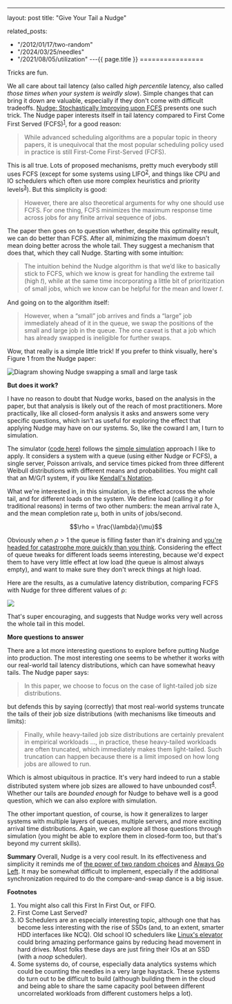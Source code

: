 ---
layout: post
title: "Give Your Tail a Nudge"



related_posts:
  - "/2012/01/17/two-random"
  - "/2024/03/25/needles"
  - "/2021/08/05/utilization"
---{{ page.title }}
================

<p class="meta">Tricks are fun.</p>


<script>
  MathJax = {
    tex: {inlineMath: [['$', '$'], ['\\(', '\\)']]}
  };
</script>
<script id="MathJax-script" async src="https://cdn.jsdelivr.net/npm/mathjax@3/es5/tex-mml-chtml.js"></script>


We all care about tail latency (also called *high percentile* latency, also called *those times when your system is weirdly slow*). Simple changes that can bring it down are valuable, especially if they don't come with difficult tradeoffs. [Nudge: Stochastically Improving upon FCFS](https://arxiv.org/pdf/2106.01492.pdf) presents one such trick. The Nudge paper interests itself in tail latency compared to First Come First Served (FCFS)<sup>[1](#foot1)</sup>, for a good reason:

> While advanced scheduling algorithms are a popular topic in theory papers, it is unequivocal that the most popular scheduling policy used in practice is still First-Come First-Served (FCFS).

This is all true. Lots of proposed mechanisms, pretty much everybody still uses FCFS (except for some systems using LIFO<sup>[2](#foot2)</sup>, and things like CPU and IO schedulers which often use more complex heuristics and priority levels<sup>[3](#foot3)</sup>). But this simplicity is good:

> However, there are also theoretical arguments for why one should use FCFS. For one thing, FCFS minimizes the maximum response time across jobs for any finite arrival sequence of jobs.

The paper then goes on to question whether, despite this optimality result, we can do better than FCFS. After all, minimizing the maximum doesn't mean doing better across the whole tail. They suggest a mechanism that does that, which they call Nudge. Starting with some intuition:

> The intuition behind the Nudge algorithm is that we’d like to basically stick to FCFS, which we know is great for handling the extreme tail (high 𝑡), while at the same time incorporating a little bit of prioritization of small jobs, which we know can be helpful for the mean and lower 𝑡.

And going on to the algorithm itself:

> However, when a “small” job arrives and finds a “large” job immediately ahead of it in the queue, we swap the positions of the small and large job in the queue. The one caveat is that a job which has already swapped is ineligible for further swaps.

Wow, that really is a simple little trick! If you prefer to think visually, here's Figure 1 from the Nudge paper:

![Diagram showing Nudge swapping a small and large task](/blog/images/nudge_figure_1.png)

**But does it work?**

I have no reason to doubt that Nudge works, based on the analysis in the paper, but that analysis is likely out of the reach of most practitioners. More practically, like all closed-form analysis it asks and answers some very specific questions, which isn't as useful for exploring the effect that applying Nudge may have on our systems. So, like the coward I am, I turn to simulation.

The simulator ([code here](https://github.com/mbrooker/simulator_example/blob/main/nudge/nudge.py)) follows the [simple simulation](https://brooker.co.za/blog/2022/04/11/simulation.html) approach I like to apply. It considers a system with a queue (using either Nudge or FCFS), a single server, Poisson arrivals, and service times picked from three different Weibull distributions with different means and probabilities. You might call that an M/G/1 system, if you like [Kendall's Notation](https://en.wikipedia.org/wiki/Kendall%27s_notation).

What we're interested in, in this simulation, is the effect across the whole tail, and for different loads on the system. We define load (calling it ⍴ for traditional reasons) in terms of two other numbers: the mean arrival rate λ, and the mean completion rate μ, both in units of jobs/second.

$$\rho = \frac{\lambda}{\mu}$$

Obviously when $\rho > 1$ the queue is filling faster than it's draining and [you're headed for catastrophe more quickly than you think](https://brooker.co.za/blog/2021/08/05/utilization.html). Considering the effect of queue tweaks for different loads seems interesting, because we'd expect them to have very little effect at low load (the queue is almost always empty), and want to make sure they don't wreck things at high load.

Here are the results, as a cumulative latency distribution, comparing FCFS with Nudge for three different values of ⍴:

![](/blog/images/nudge_ecdf.png)

That's super encouraging, and suggests that Nudge works very well across the whole tail in this model.

**More questions to answer**

There are a lot more interesting questions to explore before putting Nudge into production. The most interesting one seems to be whether it works with our real-world tail latency distributions, which can have somewhat heavy tails. The Nudge paper says:

> In this paper, we choose to focus on the case of light-tailed job size distributions.

but defends this by saying (correctly) that most real-world systems truncate the tails of their job size distributions (with mechanisms like timeouts and limits):

> Finally, while heavy-tailed job size distributions are certainly prevalent in empirical workloads ..., in practice, these heavy-tailed workloads are often truncated, which immediately makes them light-tailed. Such truncation can happen because there is a limit imposed on how long jobs are allowed to run.

Which is almost ubiquitous in practice. It's very hard indeed to run a stable distributed system where job sizes are allowed to have unbounded cost<sup>[4](#foot4)</sup>. Whether our tails are *bounded enough* for Nudge to behave well is a good question, which we can also explore with simulation.

The other important question, of course, is how it generalizes to larger systems with multiple layers of queues, multiple servers, and more exciting arrival time distributions. Again, we can explore all those questions through simulation (you might be able to explore them in closed-form too, but that's beyond my current skills).

**Summary**
Overall, Nudge is a very cool result. In its effectiveness and simplicity it reminds me of [the power of two random choices](https://brooker.co.za/blog/2012/01/17/two-random.html) and [Always Go Left](https://dl.acm.org/doi/10.1145/792538.792546). It may be somewhat difficult to implement, especially if the additional synchronization required to do the compare-and-swap dance is a big issue.

**Footnotes**

1. <a name="foot1"></a> You might also call this First In First Out, or FIFO.
2. <a name="foot2"></a> First Come Last Served?
3. <a name="foot3"></a> IO Schedulers are an especially interesting topic, although one that has become less interesting with the rise of SSDs (and, to an extent, smarter HDD interfaces like NCQ). Old school IO schedulers like [Linux's elevator](https://github.com/torvalds/linux/blob/master/block/elevator.c) could bring amazing performance gains by reducing head movement in hard drives. Most folks these days are just firing their IOs at an SSD (with a *noop* scheduler).
4. <a name="foot4"></a> Some systems do, of course, especially data analytics systems which could be counting the needles in a very large haystack. These systems do turn out to be difficult to build (although building them in the cloud and being able to share the same capacity pool between different uncorrelated workloads from different customers helps a lot).